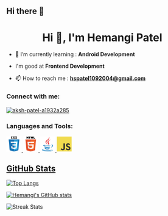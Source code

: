 ## Hi there 👋

<html>
<body>

<h1 align="center">Hi 👋, I'm Hemangi Patel</h1>

- 🌱 I’m currently learning : **Android Development**
- I'm good at **Frontend Development**

- 📫 How to reach me  : **hspatel1092004@gmail.com**

<h3 align="left">Connect with me:</h3>
<p align="left">
<a href="https://www.linkedin.com/in/hemangi-s-patel-5642332a3/" target="blank"><img align="center" src="https://raw.githubusercontent.com/rahuldkjain/github-profile-readme-generator/master/src/images/icons/Social/linked-in-alt.svg" alt="aksh-patel-a1932a285" height="30" width="40" /></a>
</p>

<h3 align="left">Languages and Tools:</h3>
<p align="left"> <a href="https://www.w3schools.com/css/" target="_blank" rel="noreferrer"> <img src="https://raw.githubusercontent.com/devicons/devicon/master/icons/css3/css3-original-wordmark.svg" alt="css3" width="40" height="40"/> </a> <a href="https://www.w3.org/html/" target="_blank" rel="noreferrer"> <img src="https://raw.githubusercontent.com/devicons/devicon/master/icons/html5/html5-original-wordmark.svg" alt="html5" width="40" height="40"/> </a> <a href="https://www.java.com" target="_blank" rel="noreferrer"> <img src="https://raw.githubusercontent.com/devicons/devicon/master/icons/java/java-original.svg" alt="java" width="40" height="40"/> </a> <a href="https://developer.mozilla.org/en-US/docs/Web/JavaScript" target="_blank" rel="noreferrer"> <img src="https://raw.githubusercontent.com/devicons/devicon/master/icons/javascript/javascript-original.svg" alt="javascript" width="40" height="40"/> </p>

</body>
</html>


## GitHub Stats

[![Top Langs](https://github-readme-stats.vercel.app/api/top-langs/?username=Hemangi-patel109&layout=compact)](https://github.com/anuraghazra/github-readme-stats)

[![Hemangi's GitHub stats](https://github-readme-stats.vercel.app/api?username=Hemangi-patel109&show_icons=true)](https://github.com/anuraghazra/github-readme-stats)

![Streak Stats](https://github-readme-streak-stats.herokuapp.com/?user=Hemangi-patel109)

<!--
**Hemangi-patel109/Hemangi-patel109** is a ✨ _special_ ✨ repository because its `README.md` (this file) appears on your GitHub profile.

Here are some ideas to get you started:

- 🔭 I’m currently working on ...
- 🌱 I’m currently learning ...
- 👯 I’m looking to collaborate on ...
- 🤔 I’m looking for help with ...
- 💬 Ask me about ...
- 📫 How to reach me: ...
- 😄 Pronouns: ...
- ⚡ Fun fact: ...
-->

